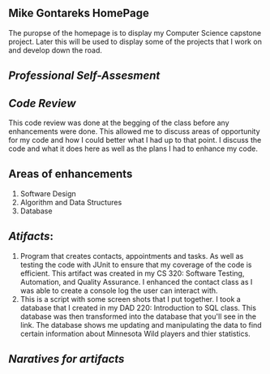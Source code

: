 ## Mike Gontareks HomePage

The puropse of the homepage is to display my Computer Science capstone project.  Later this will be used to display some of the projects that I work on and develop down the road. 

## *Professional Self-Assesment*

## *Code Review*
   This code review was done at the begging of the class before any enhancements were done.  This allowed me to discuss areas of opportunity for my code and how    I could better what I had up to that point.  I discuss the code and what it does here as well as the plans I had to enhance my code. 
   
## Areas of enhancements

1. Software Design
2. Algorithm and Data Structures
4. Database

## *Atifacts*:
1. Program that creates contacts, appointments and tasks.  As well as testing the code with JUnit to ensure that my coverage of the code is efficient.  This artifact was created in my CS 320: Software Testing, Automation, and Quality Assurance. I enhanced the contact class as I was able to create a console log the user can interact with. 
2. This is a script with some screen shots that I put together.  I took a database that I created in my DAD 220: Introduction to SQL class.  This database was then transformed into the database that you'll see in the link.  The database shows me updating and manipulating the data to find certain information about Minnesota Wild players and thier statistics.  

## *Naratives for artifacts*
